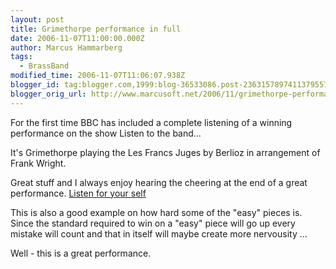 ```yaml
---
layout: post
title: Grimethorpe performance in full
date: 2006-11-07T11:00:00.000Z
author: Marcus Hammarberg
tags:
  - BrassBand
modified_time: 2006-11-07T11:06:07.938Z
blogger_id: tag:blogger.com,1999:blog-36533086.post-2363157897411379557
blogger_orig_url: http://www.marcusoft.net/2006/11/grimethorpe-performance-in-full.html
---
```


For the first time BBC has included a complete listening of a
winning performance on the show Listen to the band...

It's Grimethorpe playing the Les Francs Juges by Berlioz in arrangement
of Frank Wright.

Great stuff and I always enjoy hearing the cheering at the end of a
great performance. [Listen for your
self](http://www.bbc.co.uk/radio/aod/networks/radio2/aod.shtml?radio2/listenband)

This is also a good example on how hard some of the "easy" pieces is.
Since the standard required to win on a "easy" piece will go up every
mistake will count and that in itself will maybe create more nervousity
...

Well - this is a great performance.
